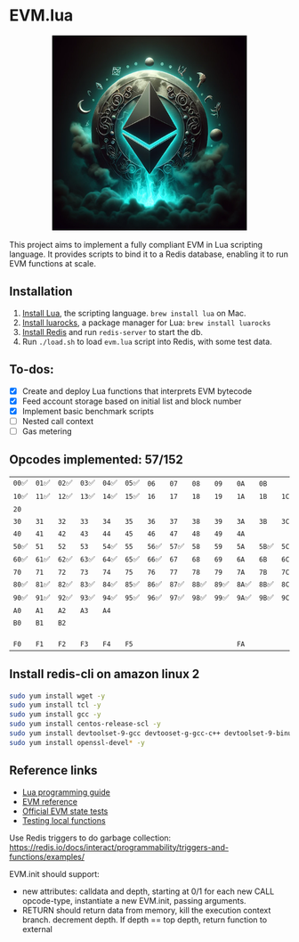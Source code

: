 # EVM.lua


<p align="center">
  <img src="./project-image.png" alt="Image description" width="350"/>
</p>

This project aims to implement a fully compliant EVM in Lua scripting language. It provides scripts to bind it to a Redis database, enabling it to run EVM functions at scale.

## Installation

1. [Install Lua](https://www.lua.org), the scripting language. `brew install lua` on Mac.
1. [Install luarocks](https://luarocks.org/), a package manager for Lua: `brew install luarocks`
1. [Install Redis](https://redis.io/docs/install/install-redis/install-redis-on-mac-os/) and run `redis-server` to start the db.
1. Run `./load.sh` to load `evm.lua` script into Redis, with some test data.

## To-dos:
- [x] Create and deploy Lua functions that interprets EVM bytecode
- [x] Feed account storage based on initial list and block number
- [x] Implement basic benchmark scripts
- [ ] Nested call context
- [ ] Gas metering

## Opcodes implemented: 57/152
|||||||||||||  |  |  |  |
|---|---|---|---|---|---|---|---|---|---|---|---|---|---|---|---|
|`00`✅|`01`✅|`02`✅|`03`✅|`04`✅|`05`✅|`06`|`07`|`08`|`09`|`0A`|`0B`|  |  |  |  |
|`10`✅|`11`✅|`12`✅|`13`✅|`14`✅|`15`✅|`16`|`17`|`18`|`19`|`1A`|`1B`|`1C`|`1D`|  |  |
|`20`|  |  |  |  |  |  |  |  |  |  |  |  |  |  |  |
|`30`|`31`|`32`|`33`|`34`|`35`|`36`|`37`|`38`|`39`|`3A`|`3B`|`3C`|`3D`|`3E`|`3F`|
|`40`|`41`|`42`|`43`|`44`|`45`|`46`|`47`|`48`|`49`|`4A`|  |  |  |  |  |
|`50`✅|`51`|`52`|`53`|`54`✅|`55`|`56`✅|`57`✅|`58`|`59`|`5A`|`5B`✅|`5C`|`5D`|`5E`|`5F`✅|
|`60`✅|`61`✅|`62`✅|`63`✅|`64`✅|`65`✅|`66`✅|`67`|`68`|`69`|`6A`|`6B`|`6C`|`6D`|`6E`|`6F`|
|`70`|`71`|`72`|`73`|`74`|`75`|`76`|`77`|`78`|`79`|`7A`|`7B`|`7C`|`7D`|`7E`|`7F`|
|`80`✅|`81`✅|`82`✅|`83`✅|`84`✅|`85`✅|`86`✅|`87`✅|`88`✅|`89`✅|`8A`✅|`8B`✅|`8C`✅|`8D`✅|`8E`✅|`8F`✅|
|`90`✅|`91`✅|`92`✅|`93`✅|`94`✅|`95`✅|`96`✅|`97`✅|`98`✅|`99`✅|`9A`✅|`9B`✅|`9C`✅|`9D`✅|`9E`✅|`9F`✅|
|`A0`|`A1`|`A2`|`A3`|`A4`|  |  |  |  |  |  |  |  |  |  |  |
|`B0`|`B1`|`B2`|  |  |  |  |  |  |  |  |  |  |  |  |  |
|  |  |  |  |  |  |  |  |  |  |  |  |  |  |  |  |
|  |  |  |  |  |  |  |  |  |  |  |  |  |  |  |  |
|  |  |  |  |  |  |  |  |  |  |  |  |  |  |  |  |
|`F0`|`F1`|`F2`|`F3`|`F4`|`F5`|  |  |  |  |`FA`|  |  |`FD`|  |`FF`|


## Install redis-cli on amazon linux 2

```sh
sudo yum install wget -y
sudo yum install tcl -y
sudo yum install gcc -y
sudo yum install centos-release-scl -y
sudo yum install devtoolset-9-gcc devtooset-g-gcc-c++ devtoolset-9-binutils -y
sudo yum install openssl-devel* -y
```

## Reference links

- [Lua programming guide](https://www.lua.org/pil/contents.html)
- [EVM reference](https://evm.codes)
- [Official EVM state tests](https://github.com/ethereum/tests/blob/develop/GeneralStateTests/stStackTests/shallowStack.json)
- [Testing local functions](https://github.com/lunarmodules/busted/issues/605#issuecomment-511490382)

Use Redis triggers to do garbage collection:
https://redis.io/docs/interact/programmability/triggers-and-functions/examples/


EVM.init should support:
- new attributes: calldata and depth, starting at 0/1
for each new CALL opcode-type, instantiate a new EVM.init, passing arguments.
- RETURN should return data from memory, kill the execution context branch. decrement depth. If depth == top depth, return function to external

